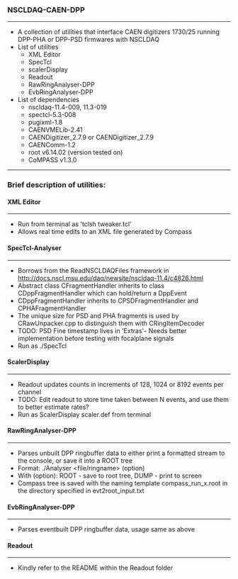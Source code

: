 ### NSCLDAQ-CAEN-DPP
----------------

* A collection of utilities that interface CAEN digitizers 1730/25 running DPP-PHA or DPP-PSD firmwares with NSCLDAQ
* List of utilities
	+ XML Editor
	+ SpecTcl
	+ scalerDisplay
	+ Readout
	+ RawRingAnalyser-DPP
	+ EvbRingAnalyser-DPP
* List of dependencies
	+ nscldaq-11.4-009, 11.3-019
	+ spectcl-5.3-008
	+ pugixml-1.8
	+ CAENVMELib-2.41
	+ CAENDigitizer_2.7.9 or CAENDigitizer_2.7.9
	+ CAENComm-1.2
	+ root v6.14.02 (version tested on)
	+ CoMPASS v1.3.0

----------------------------------
### Brief description of utilities:

#### XML Editor
----------

* Run from terminal as 'tclsh tweaker.tcl'
* Allows real time edits to an XML file generated by Compass

#### SpecTcl-Analyser
----------------

+ Borrows from the ReadNSCLDAQFiles framework in http://docs.nscl.msu.edu/daq/newsite/nscldaq-11.4/c4826.html
+ Abstract class CFragmentHandler inherits to class CDppFragmentHandler which can hold/return a DppEvent
+ CDppFragmentHandler inherits to CPSDFragmentHandler and CPHAFragmentHandler
+ The unique size for PSD and PHA fragments is used by CRawUnpacker.cpp to distinguish them with 	CRingItemDecoder
+ TODO: PSD Fine timestamp lives in 'Extras'- Needs better implementation before testing with focalplane signals
+ Run as ./SpecTcl 

#### ScalerDisplay
-------------

+ Readout updates counts in increments of 128, 1024 or 8192 events per channel
+ TODO: Edit readout to store time taken between N events, and use them to better estimate rates?
+ Run as ScalerDisplay scaler.def from terminal

#### RawRingAnalyser-DPP
------------------------

+ Parses unbuilt DPP ringbuffer data to either print a formatted stream to the console, or save it into a ROOT tree
+ Format: ./Analyser <file/ringname> (option)
+ With (option): ROOT - save to root tree, DUMP - print to screen
+ Compass tree is saved with the naming template compass_run_x.root in the directory specified in evt2root_input.txt

#### EvbRingAnalyser-DPP
------------------------

+ Parses eventbuilt DPP ringbuffer data, usage same as above


#### Readout
-------

+ Kindly refer to the README within the Readout folder

